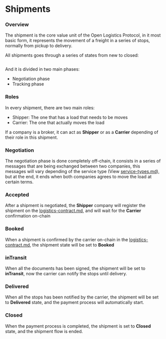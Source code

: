 # Shipments

### Overview

The shipment is the core value unit of the Open Logistics Protocol, in it most basic form, it represents the movement of a freight in a series of stops, normally from pickup to delivery.

All shipments goes through a series of states from new to closed:

<figure><img src="https://mermaid.ink/img/pako:eNotjr0OwjAQg18lurl9gQxMjEzAmOXIuTQif0oTEKr67oSqnmzZ-uSVbBKQpmfhPKvL1UTVFfFR43hSbC1yhezhkdLrsC7eC8fF1T0JvHujHJ31aYHQQAElsJMOX_9UQ3VGgCHdrWDi5qshE7c-5VbT7Rst6VoaBmpZuOLsuN8KpCf2C7YfRXQ4GQ?type=png" alt=""><figcaption></figcaption></figure>

And it is divided in two main phases:

* Negotiation phase
* Tracking phase

### Roles

In every shipment, there are two main roles:

* Shipper: The one that has a load that needs to be moves
* Carrier: The one that actually moves the load

If a company is a broker, it can act as **Shipper** or as a **Carrier** depending of their role in this shipment.

### Negotiation

The negotiation phase is done completely off-chain, it consists in a series of messages that are being exchanged between two companies, this messages will vary depending of the service type (View  [service-types.md](service-types.md "mention")), but at the end, it ends when both companies agrees to move the load at certain terms.

### Accepted

After a shipment is negotiated, the **Shipper** company will register the shipment on the [logistics-contract.md](ethereum-contracts/logistics-contract.md "mention"), and will wait for the **Carrier** confirmation on-chain

### Booked

When a shipment is confirmed by the carrier on-chain in the [logistics-contract.md](ethereum-contracts/logistics-contract.md "mention"), the shipment state will be set to **Booked**&#x20;

### inTransit

When all the documents has been signed, the shipment will be set to **inTransit**, now the carrier can notify the stops until delivery.

### Delivered

When all the stops has been notified by the carrier, the shipment will be set to **Delivered** state, and the payment process will automatically start.

### Closed

When the payment process is completed, the shipment is set to **Closed** state, and the shipment flow is ended.&#x20;
